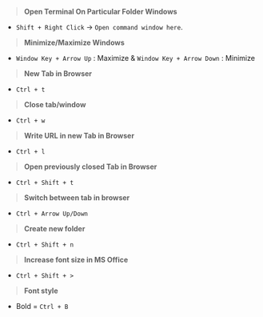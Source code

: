 
> **Open Terminal On Particular Folder Windows**
- `Shift + Right Click` -> `Open command window here`.

> **Minimize/Maximize Windows**
- `Window Key + Arrow Up` : Maximize & `Window Key + Arrow Down` : Minimize

> **New Tab in Browser**
- `Ctrl + t`

> **Close tab/window**
- `Ctrl + w`

> **Write URL in new Tab in Browser**
- `Ctrl + l`

> **Open previously closed Tab in Browser**
- `Ctrl + Shift + t`

> **Switch between tab in browser**
- `Ctrl + Arrow Up/Down`

> **Create new folder**
- `Ctrl + Shift + n`

> **Increase font size in MS Office**
- `Ctrl + Shift + >`

> **Font style**
- Bold = `Ctrl + B`
